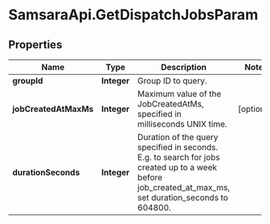 # SamsaraApi.GetDispatchJobsParam

## Properties
Name | Type | Description | Notes
------------ | ------------- | ------------- | -------------
**groupId** | **Integer** | Group ID to query. | 
**jobCreatedAtMaxMs** | **Integer** | Maximum value of the JobCreatedAtMs, specified in milliseconds UNIX time. | [optional] 
**durationSeconds** | **Integer** | Duration of the query specified in seconds. E.g. to search for jobs created up to a week before job_created_at_max_ms, set duration_seconds to 604800. | 


